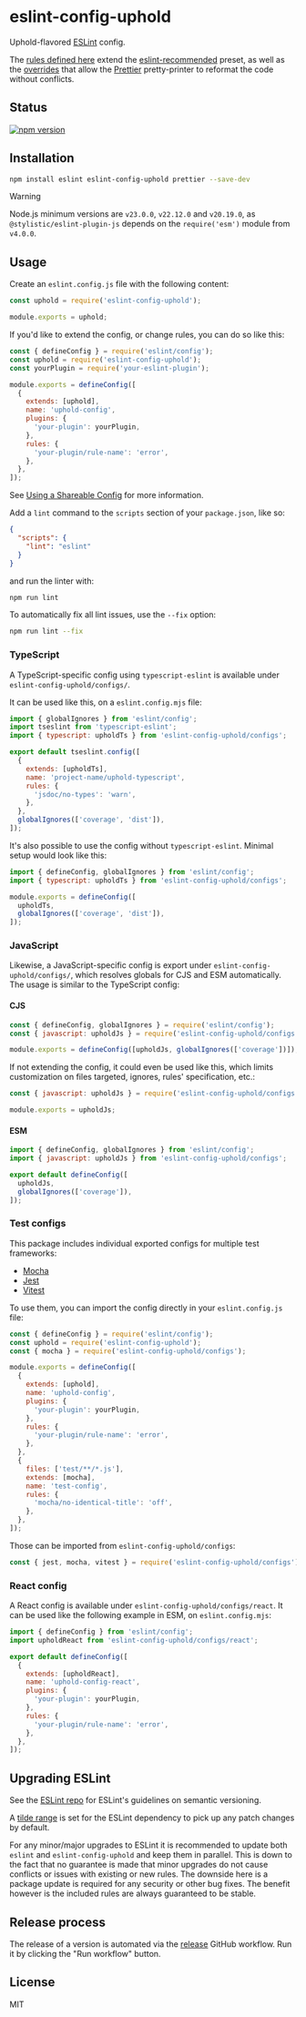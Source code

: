 # eslint-config-uphold

Uphold-flavored [ESLint](https://eslint.org/) config.

The [rules defined here](https://github.com/uphold/eslint-config-uphold/blob/master/src/index.js)
extend the [eslint-recommended](https://github.com/eslint/eslint/blob/master/conf/eslint-recommended.js) preset,
as well as the [overrides](https://github.com/prettier/eslint-config-prettier/blob/master/index.js)
that allow the [Prettier](https://prettier.io) pretty-printer to reformat the code without conflicts.

## Status

[![npm version][npm-image]][npm-url]

## Installation

```sh
npm install eslint eslint-config-uphold prettier --save-dev
```

> [!WARNING]
> Node.js minimum versions are `v23.0.0`, `v22.12.0` and `v20.19.0`, as `@stylistic/eslint-plugin-js` depends on the `require('esm')` module from `v4.0.0`.

## Usage

Create an `eslint.config.js` file with the following content:

```js
const uphold = require('eslint-config-uphold');

module.exports = uphold;
```

If you'd like to extend the config, or change rules, you can do so like this:

```js
const { defineConfig } = require('eslint/config');
const uphold = require('eslint-config-uphold');
const yourPlugin = require('your-eslint-plugin');

module.exports = defineConfig([
  {
    extends: [uphold],
    name: 'uphold-config',
    plugins: {
      'your-plugin': yourPlugin,
    },
    rules: {
      'your-plugin/rule-name': 'error',
    },
  },
]);
```

See [Using a Shareable Config](https://eslint.org/docs/latest/extend/shareable-configs#using-a-shareable-config) for more information.

Add a `lint` command to the `scripts` section of your `package.json`, like so:

```json
{
  "scripts": {
    "lint": "eslint"
  }
}
```

and run the linter with:

```sh
npm run lint
```

To automatically fix all lint issues, use the `--fix` option:

```sh
npm run lint --fix
```

### TypeScript

A TypeScript-specific config using `typescript-eslint` is available under `eslint-config-uphold/configs/`.

It can be used like this, on a `eslint.config.mjs` file:

```js
import { globalIgnores } from 'eslint/config';
import tseslint from 'typescript-eslint';
import { typescript: upholdTs } from 'eslint-config-uphold/configs';

export default tseslint.config([
  {
    extends: [upholdTs],
    name: 'project-name/uphold-typescript',
    rules: {
      'jsdoc/no-types': 'warn',
    },
  },
  globalIgnores(['coverage', 'dist']),
]);
```

It's also possible to use the config without `typescript-eslint`. Minimal setup would look like this:

```js
import { defineConfig, globalIgnores } from 'eslint/config';
import { typescript: upholdTs } from 'eslint-config-uphold/configs';

module.exports = defineConfig([
  upholdTs,
  globalIgnores(['coverage', 'dist']),
]);
```

### JavaScript

Likewise, a JavaScript-specific config is export under `eslint-config-uphold/configs/`, which resolves globals for CJS and ESM automatically. The usage is similar to the TypeScript config:

#### CJS

```js
const { defineConfig, globalIgnores } = require('eslint/config');
const { javascript: upholdJs } = require('eslint-config-uphold/configs');

module.exports = defineConfig([upholdJs, globalIgnores(['coverage'])]);
```

If not extending the config, it could even be used like this, which limits customization on files targeted, ignores, rules' specification, etc.:

```js
const { javascript: upholdJs } = require('eslint-config-uphold/configs');

module.exports = upholdJs;
```

#### ESM

```js
import { defineConfig, globalIgnores } from 'eslint/config';
import { javascript: upholdJs } from 'eslint-config-uphold/configs';

export default defineConfig([
  upholdJs,
  globalIgnores(['coverage']),
]);
```

### Test configs

This package includes individual exported configs for multiple test frameworks:

- [Mocha](https://mochajs.org/)
- [Jest](https://jestjs.io/)
- [Vitest](https://vitest.dev/)

To use them, you can import the config directly in your `eslint.config.js` file:

```js
const { defineConfig } = require('eslint/config');
const uphold = require('eslint-config-uphold');
const { mocha } = require('eslint-config-uphold/configs');

module.exports = defineConfig([
  {
    extends: [uphold],
    name: 'uphold-config',
    plugins: {
      'your-plugin': yourPlugin,
    },
    rules: {
      'your-plugin/rule-name': 'error',
    },
  },
  {
    files: ['test/**/*.js'],
    extends: [mocha],
    name: 'test-config',
    rules: {
      'mocha/no-identical-title': 'off',
    },
  },
]);
```

Those can be imported from `eslint-config-uphold/configs`:

```js
const { jest, mocha, vitest } = require('eslint-config-uphold/configs');
```

### React config

A React config is available under `eslint-config-uphold/configs/react`.
It can be used like the following example in ESM, on `eslint.config.mjs`:

```js
import { defineConfig } from 'eslint/config';
import upholdReact from 'eslint-config-uphold/configs/react';

export default defineConfig([
  {
    extends: [upholdReact],
    name: 'uphold-config-react',
    plugins: {
      'your-plugin': yourPlugin,
    },
    rules: {
      'your-plugin/rule-name': 'error',
    },
  },
]);
```

## Upgrading ESLint

See the [ESLint repo](https://github.com/eslint/eslint#semantic-versioning-policy) for ESLint's guidelines on semantic versioning.

A [tilde range](https://docs.npmjs.com/cli/v6/using-npm/semver#tilde-ranges-123-12-1) is set for the ESLint dependency to pick up any patch changes by default.

For any minor/major upgrades to ESLint it is recommended to update both `eslint` and `eslint-config-uphold` and keep them in parallel.
This is down to the fact that no guarantee is made that minor upgrades do not cause conflicts or issues with existing or new rules.
The downside here is a package update is required for any security or other bug fixes.
The benefit however is the included rules are always guaranteed to be stable.

## Release process

The release of a version is automated via the [release](https://github.com/uphold/eslint-config-uphold/.github/workflows/release.yml) GitHub workflow.
Run it by clicking the "Run workflow" button.

## License

MIT

[npm-image]: https://img.shields.io/npm/v/eslint-config-uphold.svg
[npm-url]: https://www.npmjs.com/package/eslint-config-uphold
